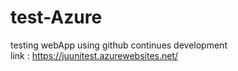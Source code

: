 # test-Azure
testing webApp using github continues development <br>
link : https://juunitest.azurewebsites.net/
